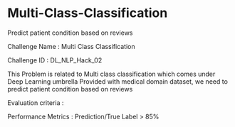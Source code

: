 # Multi-Class-Classification
Predict patient condition based on reviews

Challenge Name      : Multi Class Classification 

Challenge ID   :   DL_NLP_Hack_02

This Problem is related to Multi class classification which comes under Deep Learning umbrella
Provided with medical domain dataset, we need to predict patient condition based on reviews

Evaluation criteria :

Performance Metrics : Prediction/True Label  > 85%
